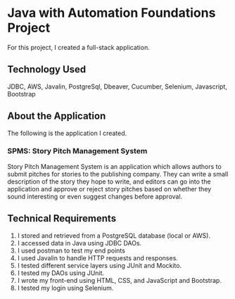 # Java with Automation Foundations Project

For this project, I created a full-stack application.

## Technology Used
JDBC, AWS, Javalin, PostgreSql, Dbeaver, Cucumber, Selenium, Javascript, Bootstrap

## About the Application
The following is the application I created.  

### SPMS: Story Pitch Management System

Story Pitch Management System is an application which allows authors to submit pitches for stories to the publishing company. They can write a small description of the story they hope to write, and editors can go into the application and approve or reject story pitches based on whether they sound interesting or even suggest changes before approval.

## Technical Requirements

1. I stored and retrieved from a PostgreSQL database (local or AWS).
2. I accessed data in Java using JDBC DAOs.
3. I used postman to test my end points 
4. I used Javalin to handle HTTP requests and responses. 
5. I tested different service layers using JUnit and Mockito.
6. I tested my DAOs using JUnit.
7. I wrote my front-end using HTML, CSS, and JavaScript and Bootstrap.
8. I tested my login using Selenium.

